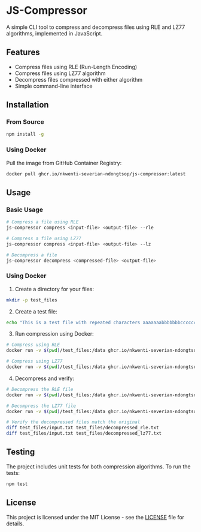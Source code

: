 # JS-Compressor

A simple CLI tool to compress and decompress files using RLE and LZ77 algorithms, implemented in JavaScript.

## Features

- Compress files using RLE (Run-Length Encoding)
- Compress files using LZ77 algorithm
- Decompress files compressed with either algorithm
- Simple command-line interface

## Installation

### From Source

```bash
npm install -g
```

### Using Docker

Pull the image from GitHub Container Registry:

```bash
docker pull ghcr.io/nkwenti-severian-ndongtsop/js-compressor:latest
```

## Usage

### Basic Usage

```bash
# Compress a file using RLE
js-compressor compress <input-file> <output-file> --rle

# Compress a file using LZ77
js-compressor compress <input-file> <output-file> --lz

# Decompress a file
js-compressor decompress <compressed-file> <output-file>
```

### Using Docker

1. Create a directory for your files:
```bash
mkdir -p test_files
```

2. Create a test file:
```bash
echo "This is a test file with repeated characters aaaaaaabbbbbbbccccccc" > test_files/input.txt
```

3. Run compression using Docker:

```bash
# Compress using RLE
docker run -v $(pwd)/test_files:/data ghcr.io/nkwenti-severian-ndongtsop/js-compressor:latest compress /data/input.txt /data/output.rle --rle

# Compress using LZ77
docker run -v $(pwd)/test_files:/data ghcr.io/nkwenti-severian-ndongtsop/js-compressor:latest compress /data/input.txt /data/output.lz77 --lz
```

4. Decompress and verify:
```bash
# Decompress the RLE file
docker run -v $(pwd)/test_files:/data ghcr.io/nkwenti-severian-ndongtsop/js-compressor:latest decompress /data/output.rle /data/decompressed_rle.txt

# Decompress the LZ77 file
docker run -v $(pwd)/test_files:/data ghcr.io/nkwenti-severian-ndongtsop/js-compressor:latest decompress /data/output.lz77 /data/decompressed_lz77.txt

# Verify the decompressed files match the original
diff test_files/input.txt test_files/decompressed_rle.txt
diff test_files/input.txt test_files/decompressed_lz77.txt
```

## Testing

The project includes unit tests for both compression algorithms. To run the tests:

```bash
npm test
```

## License

This project is licensed under the MIT License - see the [LICENSE](LICENSE) file for details. 